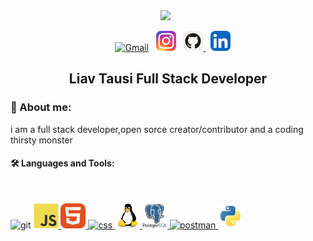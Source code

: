 
<div align="center">
	&nbsp
  <img src="https://camo.githubusercontent.com/5ddf73ad3a205111cf8c686f687fc216c2946a75005718c8da5b837ad9de78c9/68747470733a2f2f7468756d62732e6766796361742e636f6d2f4576696c4e657874446576696c666973682d736d616c6c2e676966" width="150"> 
	&nbsp
	&nbsp
	<p align="center">
	&nbsp
	&nbsp
		<a href="https://mail.google.com/mail/u/0/?fs=1&to=liavt242@gmail.com&su=SUBJECT&body=BODY&tf=cm"><img src="https://user-images.githubusercontent.com/5141132/50740364-7ea80880-1217-11e9-8faf-2348e31beedd.png" width="35" alt="Gmail"></a>
	&nbsp
	<a href="https://www.instagram.com/liavtausi/"><img src="https://github.com/tandpfun/skill-icons/blob/main/icons/Instagram.svg" width="32" alt="Instegram"></a>
		&nbsp
	<a href="https://github.com/liav-tausi"><img src="https://github.com/tandpfun/skill-icons/blob/main/icons/Github-Light.svg" width="32" alt="GitHub"> </a>
		&nbsp
	<a href="https://www.linkedin.com/in/liav-tausi-9bb253252"><img src="https://github.com/tandpfun/skill-icons/blob/main/icons/LinkedIn.svg" width="32" alt="LinkedIn"></a>
		   <h2 align="center"> Liav Tausi Full Stack Developer  </h2>
		   
</p>
<h3 align="left">👋 About me:</h3>
		<div align="left">i am a full stack developer,open sorce creator/contributor and a coding thirsty monster</div>

  
<h4 align="left"> 🛠 Languages and Tools:</h4>
		&nbsp
		<p align="left"
<a href="https://git-scm.com/" target="_blank"> <img src="https://www.vectorlogo.zone/logos/git-scm/git-scm-icon.svg" alt="git" width="40" height="40"/> </a> <a href="https://developer.mozilla.org/en-US/docs/Web/JavaScript" target="_blank"> <img src="https://raw.githubusercontent.com/devicons/devicon/master/icons/javascript/javascript-original.svg" alt="javascript" width="40" height="40"/> </a> <a href="" target="_blank"><img src="https://github.com/tandpfun/skill-icons/blob/main/icons/HTML.svg" alt="html" width="40" height="40"/> </a> <a href=""><img src="https://skillicons.dev/icons?i=css" alt="css" width="40" height="40"/> </a> <a href="https://www.linux.org/" target="_blank"> <img src="https://raw.githubusercontent.com/devicons/devicon/master/icons/linux/linux-original.svg" alt="linux" width="40" height="40"/> </a> <a href="https://www.postgresql.org" target="_blank"> <img src="https://raw.githubusercontent.com/devicons/devicon/master/icons/postgresql/postgresql-original-wordmark.svg" alt="postgresql" width="40" height="40"/> </a> <a href="https://postman.com" target="_blank"> <img src="https://www.vectorlogo.zone/logos/getpostman/getpostman-icon.svg" alt="postman" width="40" height="40"/> </a> <a href="https://www.python.org" target="_blank"> <img src="https://raw.githubusercontent.com/devicons/devicon/master/icons/python/python-original.svg" alt="python" width="40" height="40"/> </a> 
		</p>

